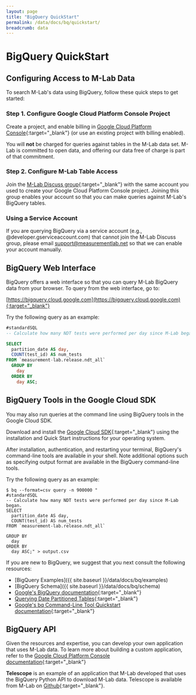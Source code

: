 ```yaml
---
layout: page
title: "BigQuery QuickStart"
permalink: /data/docs/bq/quickstart/
breadcrumb: data
---
```


# BigQuery QuickStart

## Configuring Access to M-Lab Data

To search M-Lab's data using BigQuery, follow these quick steps to get started:

### Step 1. Configure Google Cloud Platform Console Project

Create a project, and enable billing in [Google Cloud Platform Console](https://console.developers.google.com/){:target="_blank"} (or use an existing project with billing enabled).

You will **not** be charged for queries against tables in the M-Lab data set. M-Lab is committed to open data, and offering our data free of charge is part of that commitment.

### Step 2. Configure M-Lab Table Access

Join the [M-Lab Discuss group](https://groups.google.com/a/measurementlab.net/forum/#%21forum/discuss){:target="_blank"} with the same account you used to create your Google Cloud Platform Console project. Joining this group enables your account so that you can make queries against M-Lab's BigQuery tables.

### Using a Service Account

If you are querying BigQuery via a service account (e.g., @developer.gserviceaccount.com) that cannot join the M-Lab Discuss group, please email [support@measurementlab.net](mailto:support@measurementlab.net) so that we can enable your account manually.

## BigQuery Web Interface

BigQuery offers a web interface so that you can query M-Lab BigQuery data from your browser. To query from the web interface, go to:

[https://bigquery.cloud.google.com](https://bigquery.cloud.google.com){:target="_blank"}

Try the following query as an example:

~~~sql
#standardSQL
-- Calculate how many NDT tests were performed per day since M-Lab began.

SELECT
  partition_date AS day,
  COUNT(test_id) AS num_tests
FROM `measurement-lab.release.ndt_all`
  GROUP BY
    day
  ORDER BY
    day ASC;
~~~

## BigQuery Tools in the Google Cloud SDK

You may also run queries at the command line using BigQuery tools in the Google Cloud SDK.

Download and install the [Google Cloud SDK](https://cloud.google.com/sdk/){:target="_blank"} using the installation and Quick Start instructions for your operating system.

After installation, authentication, and restarting your terminal, BigQuery's command-line tools are available in your shell. Note additional options such as specifying output format are available in the BigQuery command-line tools.

Try the following query as an example:

~~~shell
$ bq --format=csv query -n 900000 "
#standardSQL
-- Calculate how many NDT tests were performed per day since M-Lab began.
SELECT
  partition_date AS day,
  COUNT(test_id) AS num_tests
FROM `measurement-lab.release.ndt_all`
 
GROUP BY
  day
ORDER BY
  day ASC;" > output.csv
~~~

If you are new to BigQuery, we suggest that you next consult the following resources:

* [BigQuery Examples]({{ site.baseurl }}/data/docs/bq/examples)
* [BigQuery Schema]({{ site.baseurl }}/data/docs/bq/schema)
* [Google's BigQuery documentation](https://cloud.google.com/bigquery/what-is-bigquery){:target="_blank"}
* [Querying Date Partitioned Tables](https://cloud.google.com/bigquery/docs/querying-partitioned-tables){:target="_blank"}
* [Google's bq Command-Line Tool Quickstart documentation](https://cloud.google.com/bigquery/bq-command-line-tool-quickstart){:target="_blank"}

## BigQuery API

Given the resources and expertise, you can develop your own application that uses M-Lab data. To learn more about building a custom application, refer to the [Google Cloud Platform Console documentation](https://cloud.google.com/docs/){:target="_blank"}

**Telescope** is an example of an application that M-Lab developed that uses the BigQuery Python API to download M-Lab data. Telescope is available from M-Lab on [Github](https://github.com/m-lab/telescope){:target="_blank"}.
